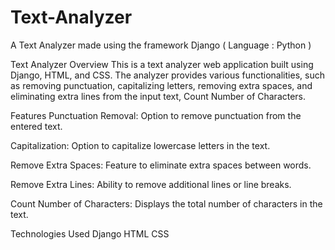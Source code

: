 # Text-Analyzer
A Text Analyzer made using the framework Django ( Language : Python ) 

Text Analyzer
Overview
This is a text analyzer web application built using Django, HTML, and CSS. The analyzer provides various functionalities, such as removing punctuation, capitalizing letters, removing extra spaces, and eliminating extra lines from the input text, Count Number of Characters.

Features
Punctuation Removal: Option to remove punctuation from the entered text.

Capitalization: Option to capitalize lowercase letters in the text.

Remove Extra Spaces: Feature to eliminate extra spaces between words.

Remove Extra Lines: Ability to remove additional lines or line breaks.

Count Number of Characters: Displays the total number of characters in the text.

Technologies Used
Django
HTML
CSS

